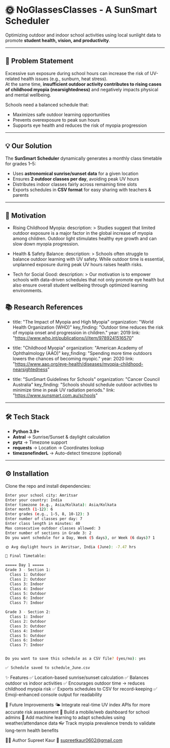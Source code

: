 # 🌞 NoGlassesClasses - A SunSmart Scheduler  

Optimizing outdoor and indoor school activities using local sunlight data to promote **student health, vision, and productivity**.  

---

## 📌 Problem Statement  

Excessive sun exposure during school hours can increase the risk of UV-related health issues (e.g., sunburn, heat stress).  
At the same time, **insufficient outdoor activity contributes to rising cases of childhood myopia (nearsightedness)** and negatively impacts physical and mental wellbeing.  

Schools need a balanced schedule that:  
- Maximizes safe outdoor learning opportunities  
- Prevents overexposure to peak sun hours  
- Supports eye health and reduces the risk of myopia progression  

---

## 💡 Our Solution  

The **SunSmart Scheduler** dynamically generates a monthly class timetable for grades 1–5:  

- Uses **astronomical sunrise/sunset data** for a given location  
- Ensures **2 outdoor classes per day**, avoiding peak UV hours  
- Distributes indoor classes fairly across remaining time slots  
- Exports schedules in **CSV format** for easy sharing with teachers & parents  

---
## 🎯 Motivation
  - Rising Childhood Myopia:
      description: >
        Studies suggest that limited outdoor exposure is a major factor in the global increase 
        of myopia among children. Outdoor light stimulates healthy eye growth and can slow 
        down myopia progression.

  - Health & Safety Balance:
      description: >
        Schools often struggle to balance outdoor learning with UV safety. While outdoor 
        time is essential, unplanned exposure during peak UV hours raises health risks.

  - Tech for Social Good:
      description: >
        Our motivation is to empower schools with data-driven schedules that not only promote 
        eye health but also ensure overall student wellbeing through optimized learning environments.

## 📚 Research References
  - title: "The Impact of Myopia and High Myopia"
    organization: "World Health Organization (WHO)"
    key_finding: "Outdoor time reduces the risk of myopia onset and progression in children."
    year: 2019
    link: "https://www.who.int/publications/i/item/9789241516570"

  - title: "Childhood Myopia"
    organization: "American Academy of Ophthalmology (AAO)"
    key_finding: "Spending more time outdoors lowers the chances of becoming myopic."
    year: 2020
    link: "https://www.aao.org/eye-health/diseases/myopia-childhood-nearsightedness"

  - title: "SunSmart Guidelines for Schools"
    organization: "Cancer Council Australia"
    key_finding: "Schools should schedule outdoor activities to minimize time in peak UV radiation periods."
    link: "https://www.sunsmart.com.au/schools"


---
## 🛠️ Tech Stack  

- **Python 3.9+**  
- **Astral** → Sunrise/Sunset & daylight calculation  
- **pytz** → Timezone support  
- **requests** → Location → Coordinates lookup  
- **timezonefinderL** → Auto-detect timezone (optional)  

---

## ⚙️ Installation  

Clone the repo and install dependencies:  

```bash
Enter your school city: Amritsar
Enter your country: India
Enter timezone (e.g., Asia/Kolkata): Asia/Kolkata
Enter month (1-12): 6
Enter grades (e.g., 1-5, 8, 10-12): 3
Enter number of classes per day: 7
Enter class length in minutes: 40
Max consecutive outdoor classes allowed: 3
Enter number of sections in Grade 3: 2
Do you want schedule for a Day, Week (5 days), or Week (6 days)? 1

🌞 Avg daylight hours in Amritsar, India (June): -7.47 hrs

📅 Final Timetable:

===== Day 1 =====
Grade 3 - Section 1:
  Class 1: Outdoor
  Class 2: Outdoor
  Class 3: Indoor
  Class 4: Indoor
  Class 5: Outdoor
  Class 6: Indoor
  Class 7: Indoor

Grade 3 - Section 2:
  Class 1: Indoor
  Class 2: Outdoor
  Class 3: Outdoor
  Class 4: Indoor
  Class 5: Outdoor
  Class 6: Indoor
  Class 7: Indoor


Do you want to save this schedule as a CSV file? (yes/no): yes

✅ Schedule saved to schedule_June.csv
```
✨ Features
✅ Location-based sunrise/sunset calculation
✅ Balances outdoor vs indoor activities
✅ Encourages outdoor time → reduces childhood myopia risk
✅ Exports schedules to CSV for record-keeping
✅ Emoji-enhanced console output for readability

🚀 Future Improvements
🌤️ Integrate real-time UV index APIs for more accurate risk assessment
📱 Build a mobile/web dashboard for school admins
🧠 Add machine learning to adapt schedules using weather/attendance data
👓 Track myopia prevalence trends to validate long-term health benefits



👩‍💻 Author
Supreet Kaur
📧 supreetkaur0602@gmail.com
